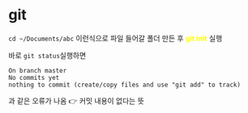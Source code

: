 # git


```cd ~/Documents/abc``` 이런식으로 파일 들어갈 폴더 만든 후 **<span style="color:yellow">git init</span>** 실행

바로 ```git status```실행하면 
```
On branch master
No commits yet 
nothing to commit (create/copy files and use "git add" to track) 
```
과 같은 오류가 나옴 👉 커밋 내용이 없다는 뜻
